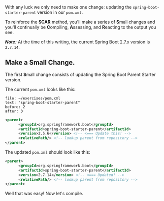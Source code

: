 With any luck we only need to make one change: updating the `spring-boot-starter-parent` version in our `pom.xml`.

To reinforce the **SCAR** method, you'll make a series of **S**mall changes and you'll continually be **C**ompiling, **A**ssessing, and **R**eacting to the output you see.

**_Note:_** At the time of this writing, the current Spring Boot 2.7.x version is `2.7.14`.

## Make a **S**mall Change.

The first **S**mall change consists of updating the Spring Boot Parent Starter version.

The current `pom.xml` looks like this:

```editor:select-matching-text
file: ~/exercises/pom.xml
text: "spring-boot-starter-parent"
before: 2
after: 3
```

```xml
<parent>
      <groupId>org.springframework.boot</groupId>
      <artifactId>spring-boot-starter-parent</artifactId>
      <version>2.5.6</version> <!-- <=== Update this! -->
      <relativePath/> <!-- lookup parent from repository -->
</parent>
```

The updated `pom.xml` should look like this:

```xml
<parent>
      <groupId>org.springframework.boot</groupId>
      <artifactId>spring-boot-starter-parent</artifactId>
      <version>2.7.14</version> <!-- <=== Updated! -->
      <relativePath/> <!-- lookup parent from repository -->
</parent>
```

Well that was easy! Now let's compile.
